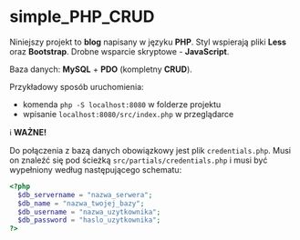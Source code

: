 # simple_PHP_CRUD

Niniejszy projekt to **blog** napisany w języku **PHP**.
Styl wspierają pliki **Less** oraz **Bootstrap**.
Drobne wsparcie skryptowe - **JavaScript**.

Baza danych: **MySQL** + **PDO** (kompletny **CRUD**).

Przykładowy sposób uruchomienia:
* komenda `php -S localhost:8080` w folderze projektu
* wpisanie `localhost:8080/src/index.php` w przeglądarce

:information_source: **WAŻNE!**

Do połączenia z bazą danych obowiązkowy jest plik `credentials.php`.
Musi on znaleźć się pod ścieżką `src/partials/credentials.php` i musi
być wypełniony według następującego schematu:

```php
<?php
  $db_servername = "nazwa_serwera";
  $db_name = "nazwa_twojej_bazy";
  $db_username = "nazwa_uzytkownika";
  $db_password = "haslo_uzytkownika";
?>
```
